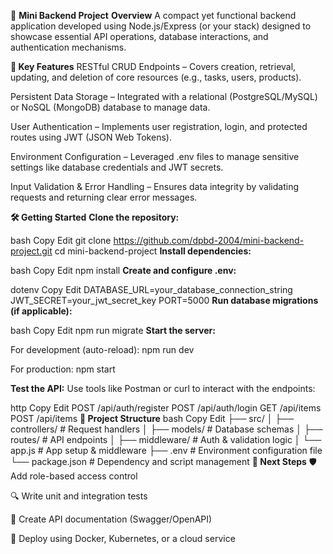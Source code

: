 📘 **Mini Backend Project**
**Overview**
A compact yet functional backend application developed using Node.js/Express (or your stack) designed to showcase essential API operations, database interactions, and authentication mechanisms.

**🔧 Key Features**
RESTful CRUD Endpoints – Covers creation, retrieval, updating, and deletion of core resources (e.g., tasks, users, products).

Persistent Data Storage – Integrated with a relational (PostgreSQL/MySQL) or NoSQL (MongoDB) database to manage data.

User Authentication – Implements user registration, login, and protected routes using JWT (JSON Web Tokens).

Environment Configuration – Leveraged .env files to manage sensitive settings like database credentials and JWT secrets.

Input Validation & Error Handling – Ensures data integrity by validating requests and returning clear error messages.

**🛠️ Getting Started**
**Clone the repository:**

bash
Copy
Edit
git clone https://github.com/dpbd-2004/mini-backend-project.git
cd mini-backend-project
**Install dependencies:**

bash
Copy
Edit
npm install
**Create and configure .env:**

dotenv
Copy
Edit
DATABASE_URL=your_database_connection_string
JWT_SECRET=your_jwt_secret_key
PORT=5000
**Run database migrations (if applicable):**

bash
Copy
Edit
npm run migrate
**Start the server:**

For development (auto-reload): npm run dev

For production: npm start

**Test the API:**
Use tools like Postman or curl to interact with the endpoints:

http
Copy
Edit
POST /api/auth/register
POST /api/auth/login
GET /api/items
POST /api/items
**🧩 Project Structure**
bash
Copy
Edit
├── src/
│   ├── controllers/    # Request handlers
│   ├── models/         # Database schemas
│   ├── routes/         # API endpoints
│   ├── middleware/     # Auth & validation logic
│   └── app.js          # App setup & middleware
├── .env                # Environment configuration file
└── package.json        # Dependency and script management
**🚀 Next Steps**
🛡️ Add role-based access control

🔍 Write unit and integration tests

📄 Create API documentation (Swagger/OpenAPI)

🧪 Deploy using Docker, Kubernetes, or a cloud service
